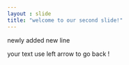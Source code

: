 ```yaml
---
layout : slide
title: "welcome to our second slide!"
---
```

newly added new line

your text 
use left arrow to go back !